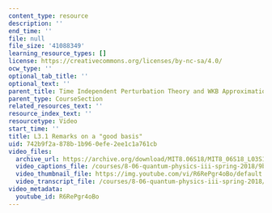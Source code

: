 ```yaml
---
content_type: resource
description: ''
end_time: ''
file: null
file_size: '41088349'
learning_resource_types: []
license: https://creativecommons.org/licenses/by-nc-sa/4.0/
ocw_type: ''
optional_tab_title: ''
optional_text: ''
parent_title: Time Independent Perturbation Theory and WKB Approximation
parent_type: CourseSection
related_resources_text: ''
resource_index_text: ''
resourcetype: Video
start_time: ''
title: L3.1 Remarks on a "good basis"
uid: 742b9f2a-878b-1b96-0efe-2ee1c1a761cb
video_files:
  archive_url: https://archive.org/download/MIT8.06S18/MIT8_06S18_L03S1_300k.mp4
  video_captions_file: /courses/8-06-quantum-physics-iii-spring-2018/9b51a6a1a6a756699a0be07a59602d9f_R6RePgr4oBo.vtt
  video_thumbnail_file: https://img.youtube.com/vi/R6RePgr4oBo/default.jpg
  video_transcript_file: /courses/8-06-quantum-physics-iii-spring-2018/1a2b132f3bbea0a2e5d37a66fb32024c_R6RePgr4oBo.pdf
video_metadata:
  youtube_id: R6RePgr4oBo
---
```

